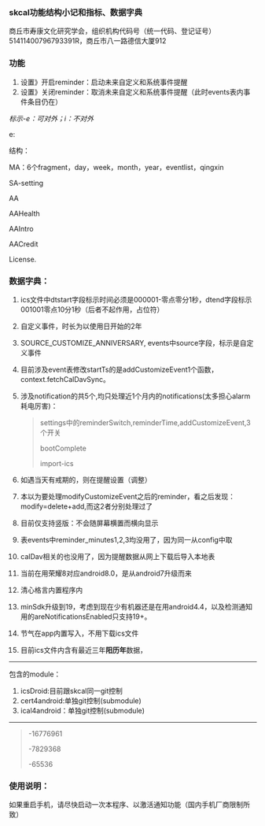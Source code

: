 ### skcal功能结构小记和指标、数据字典

商丘市寿康文化研究学会，组织机构代码号（统一代码、登记证号）51411400796793391R，商丘市八一路德信大厦912

### 功能

1. 设置》开启reminder：启动未来自定义和系统事件提醒
2. 设置》关闭reminder：取消未来自定义和系统事件提醒（此时events表内事件条目仍在）

>

*标示-e：可对外；i：不对外*



e:



结构：

MA：6个fragment，day，week，month，year，eventlist，qingxin

SA-setting

AA

AAHealth

AAIntro

AACredit

License.

### 数据字典：

1. ics文件中dtstart字段标示时间必须是000001-零点零分1秒，dtend字段标示001001零点10分1秒（后者不起作用，占位符）

2. 自定义事件，时长为以使用日开始的2年

3. SOURCE_CUSTOMIZE_ANNIVERSARY, events中source字段，标示是自定义事件

4. 目前涉及event表修改startTs的是addCustomizeEvent1个函数，context.fetchCalDavSync。

5. 涉及notification的共5个,均只处理近1个月内的notifications(太多担心alarm耗电厉害)：

   > settings中的reminderSwitch,reminderTime,addCustomizeEvent,3个开关
   >
   > bootComplete
   >
   > import-ics
   
6. 如遇当天有戒期的，则在提醒设置（调整）

7. 本以为要处理modifyCustomizeEvent之后的reminder，看之后发现：modify=delete+add,而这2者分别处理过了

8. 目前仅支持竖版：不会随屏幕横置而横向显示

9. 表events中reminder_minutes1,2,3均没用了，因为同一从config中取

10. calDav相关的也没用了，因为提醒数据从网上下载后导入本地表

11. 当前在用荣耀8对应android8.0，是从android7升级而来

12. 清心格言内置程序内

13. minSdk升级到19，考虑到现在少有机器还是在用android4.4，以及检测通知用的areNotificationsEnabled只支持19+。

14. 节气在app内置写入，不用下载ics文件

15. 目前ics文件内含有最近三年**阳历年**数据，

---

包含的module：

1. icsDroid:目前跟skcal同一git控制
2. cert4android:单独git控制(submodule)
3. ical4android：单独git控制(submodule)

---

> -16776961
>
> -7829368
>
> -65536

### 使用说明：

如果重启手机，请尽快启动一次本程序、以激活通知功能（国内手机厂商限制所致）